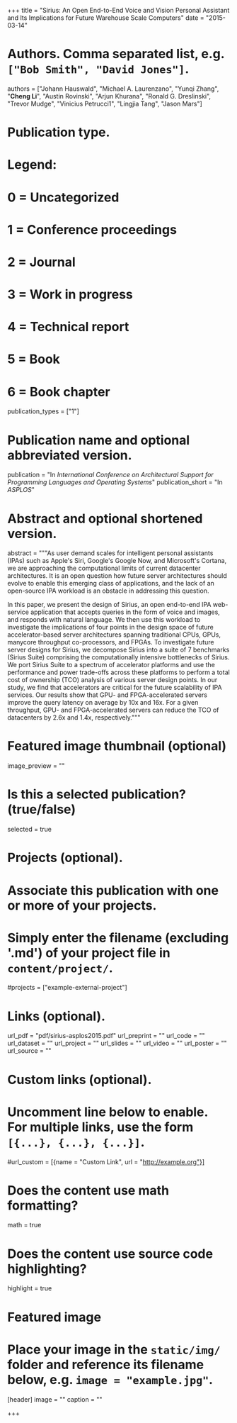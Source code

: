 +++
title = "Sirius: An Open End-to-End Voice and Vision Personal Assistant and Its Implications for Future Warehouse Scale Computers"
date = "2015-03-14"

# Authors. Comma separated list, e.g. `["Bob Smith", "David Jones"]`.
authors = ["Johann Hauswald", "Michael A. Laurenzano", "Yunqi Zhang", "**Cheng Li**", "Austin Rovinski", "Arjun Khurana", "Ronald G. Dreslinski", "Trevor Mudge", "Vinicius Petrucci1", "Lingjia Tang", "Jason Mars"]

# Publication type.
# Legend:
# 0 = Uncategorized
# 1 = Conference proceedings
# 2 = Journal
# 3 = Work in progress
# 4 = Technical report
# 5 = Book
# 6 = Book chapter
publication_types = ["1"]

# Publication name and optional abbreviated version.
publication = "In *International Conference on Architectural Support for Programming Languages and Operating Systems*"
publication_short = "In *ASPLOS*"

# Abstract and optional shortened version.
abstract = """As user demand scales for intelligent personal assistants (IPAs) such as Apple's Siri, Google's Google Now, and Microsoft's Cortana, we are approaching the computational limits of current datacenter architectures. It is an open question how future server architectures should evolve to enable this emerging class of applications, and the lack of an open-source IPA workload is an obstacle in addressing this question. 

In this paper, we present the design of Sirius, an open end-to-end IPA web-service application that accepts queries in the form of voice and images, and responds with natural language. We then use this workload to investigate the implications of four points in the design space of future accelerator-based server architectures spanning traditional CPUs, GPUs, manycore throughput co-processors, and FPGAs. To investigate future server designs for Sirius, we decompose Sirius into a suite of 7 benchmarks (Sirius Suite) comprising the computationally intensive bottlenecks of Sirius. We port Sirius Suite to a spectrum of accelerator platforms and use the performance and power trade-offs across these platforms to perform a total cost of ownership (TCO) analysis of various server design points. In our study, we find that accelerators are critical for the future scalability of IPA services. Our results show that GPU- and FPGA-accelerated servers improve the query latency on average by 10x and 16x. For a given throughput, GPU- and FPGA-accelerated servers can reduce the TCO of datacenters by 2.6x and 1.4x, respectively."""

# Featured image thumbnail (optional)
image_preview = ""

# Is this a selected publication? (true/false)
selected = true

# Projects (optional).
#   Associate this publication with one or more of your projects.
#   Simply enter the filename (excluding '.md') of your project file in `content/project/`.
#projects = ["example-external-project"]

# Links (optional).
url_pdf = "pdf/sirius-asplos2015.pdf"
url_preprint = ""
url_code = ""
url_dataset = ""
url_project = ""
url_slides = ""
url_video = ""
url_poster = ""
url_source = ""

# Custom links (optional).
#   Uncomment line below to enable. For multiple links, use the form `[{...}, {...}, {...}]`.
#url_custom = [{name = "Custom Link", url = "http://example.org"}]

# Does the content use math formatting?
math = true

# Does the content use source code highlighting?
highlight = true

# Featured image
# Place your image in the `static/img/` folder and reference its filename below, e.g. `image = "example.jpg"`.
[header]
image = ""
caption = ""

+++
